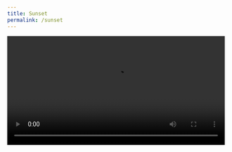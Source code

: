 ```yaml
---
title: Sunset
permalink: /sunset
---
```


<video width="100%" autoplay>
      <source id="mp4" src="http://lib.azfs.com.cn/video/sunset.m4v" type="video/x-m4v">
      <p>Your user agent does not support the HTML5 Video element.</p>
</video>
